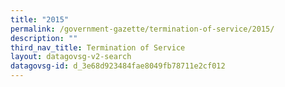 ```yaml
---
title: "2015"
permalink: /government-gazette/termination-of-service/2015/
description: ""
third_nav_title: Termination of Service
layout: datagovsg-v2-search
datagovsg-id: d_3e68d923484fae8049fb78711e2cf012
---
```


